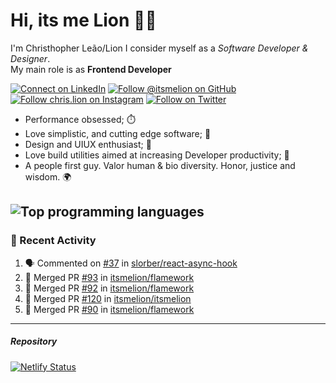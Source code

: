 # Hi, its me Lion 👋🦁

I'm Christhopher Leão/Lion
I consider myself as a _Software Developer & Designer_.<br/>My main role is as <b>Frontend Developer</b>
<br />

[![Connect on LinkedIn](https://img.shields.io/badge/--linkedin?label=LinkedIn&logo=LinkedIn&style=social)](https://www.linkedin.com/in/chrislion)
[![Follow @itsmelion on GitHub](https://img.shields.io/github/followers/itsmelion?label=follow%20%40itsmeLion&style=social)](https://github.com/itsmelion)
[![Follow chris.lion on Instagram](https://img.shields.io/badge/--instagram?label=@chris.lion&logo=Instagram&style=social)](https://instagram.com/chris.lion)
[![Follow on Twitter](https://img.shields.io/badge/--twitter?label=@ChrisLion_me&logo=Twitter&style=social)](https://twitter.com/chrislion_me)

- Performance obsessed; ⏱️
- Love simplistic, and cutting edge software; 📆
- Design and UIUX enthusiast; 🎨
- Love build utilities aimed at increasing Developer productivity; 🧰
- A people first guy. Valor human & bio diversity. Honor, justice and wisdom. 🌍

![Top programming languages](https://github-readme-stats.vercel.app/api/top-langs/?username=itsmelion&hide=php)
---
### 📰 Recent Activity

<!--START_SECTION:activity-->
1. 🗣 Commented on [#37](https://github.com//slorber/react-async-hook/issues/37) in [slorber/react-async-hook](https://github.com//slorber/react-async-hook)
2. 🎉 Merged PR [#93](https://github.com//itsmelion/flamework/pull/93) in [itsmelion/flamework](https://github.com//itsmelion/flamework)
3. 🎉 Merged PR [#92](https://github.com//itsmelion/flamework/pull/92) in [itsmelion/flamework](https://github.com//itsmelion/flamework)
4. 🎉 Merged PR [#120](https://github.com//itsmelion/itsmelion/pull/120) in [itsmelion/itsmelion](https://github.com//itsmelion/itsmelion)
5. 🎉 Merged PR [#90](https://github.com//itsmelion/flamework/pull/90) in [itsmelion/flamework](https://github.com//itsmelion/flamework)
<!--END_SECTION:activity-->

___

##### Repository
[![Netlify Status](https://api.netlify.com/api/v1/badges/9e2e6136-1ab9-42fc-8d4e-188512d5d841/deploy-status)](https://app.netlify.com/sites/lion-portfolio/deploys)
